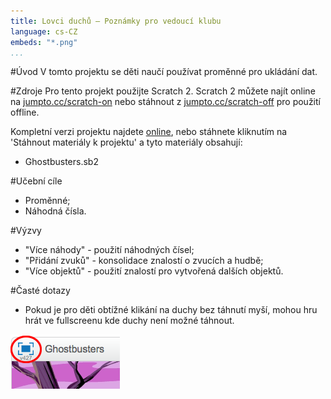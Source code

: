 ```yaml
---
title: Lovci duchů — Poznámky pro vedoucí klubu
language: cs-CZ
embeds: "*.png"
...
```


#Úvod
V tomto projektu se děti naučí používat proměnné pro ukládání dat.

#Zdroje
Pro tento projekt použijte Scratch 2. Scratch 2 můžete najít online na [jumpto.cc/scratch-on](http://jumpto.cc/scratch-on) nebo stáhnout z [jumpto.cc/scratch-off](http://jumpto.cc/scratch-off) pro použití offline.

Kompletní verzi projektu najdete <a href="http://scratch.mit.edu/projects/60787262/#editor">online</a>, nebo stáhnete kliknutím na 'Stáhnout materiály k projektu' a tyto materiály obsahují:

+ Ghostbusters.sb2

#Učební cíle
+ Proměnné;
+ Náhodná čísla.

#Výzvy
+ "Více náhody" - použití náhodných čísel;
+ "Přidání zvuků" - konsolidace znalostí o zvucích a hudbě;
+ "Více objektů" - použití znalostí pro vytvořená dalších objektů.

#Časté dotazy
+ Pokud je pro děti obtížné klikání na duchy bez táhnutí myší, mohou hru hrát ve fullscreenu kde duchy není možné táhnout.

![screenshot](ghost-fullscreen.png)